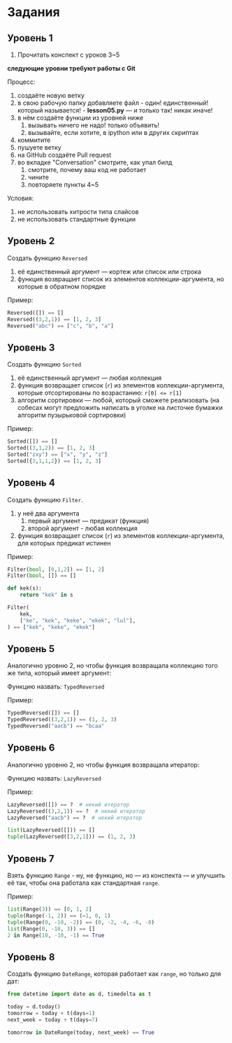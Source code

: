 # Задания

## Уровень 1

1. Прочитать конспект с уроков 3~5

**следующие уровни требуют работы с Git**

Процесс:
1. создаёте новую ветку
2. в свою рабочую папку добавляете файл - один! единственный! который называется! - **lesson05.py** — и только так! никак иначе!
3. в нём создаёте функции из уровней ниже
    1. вызывать ничего не надо! только объявить!
    1. вызывайте, если хотите, в ipython или в других скриптах
4. коммитите
5. пушуете ветку
6. на GitHub создаёте Pull request
7. во вкладке "Conversation" смотрите, как упал билд
    1. смотрите, почему ваш код не работает
    1. чините
    1. повторяете пункты 4~5

Условия:
1. не использовать хитрости типа слайсов
1. не использовать стандартные функции


## Уровень 2

Создать функцию `Reversed`
1. её единственный аргумент — кортеж или список или строка
2. функция возвращает список из элементов коллекции-аргумента, но которые в обратном порядке

Пример:

```python
Reversed([]) == []
Reversed((3,2,1)) == [1, 2, 3]
Reversed("abc") == ["c", "b", "a"]
```

## Уровень 3

Создать функцию `Sorted`
1. её единственный аргумент — любая коллекция
2. функция возвращает список (`r`) из элементов коллекции-аргумента, которые отсортированы по возрастанию: `r[0] <= r[1]`
3. алгоритм сортировки — любой, который сможете реализовать (на собесах могут предложить написать в уголке на листочке бумажки алгоритм пузырьковой сортировки)

Пример:

```python
Sorted([]) == []
Sorted((3,1,2)) == [1, 2, 3]
Sorted("zxy") == ["x", "y", "z"]
Sorted({3,1,1,2}) == [1, 2, 3]
```

## Уровень 4

Создать функцию `Filter`.
1. у неё два аргумента
    1. первый аргумент — предикат (функция)
    1. второй аргумент - любая коллекция
2. функция возвращает список (`r`) из элементов коллекции-аргумента, для которых предикат истинен

Пример:

```python
Filter(bool, [0,1,2]) == [1, 2]
Filter(bool, []) == []

def kek(s):
    return "kek" in s

Filter(
    kek,
    ["ke", "kek", "keke", "ekek", "lul"],
) == ["kek", "keke", "ekek"]
```

## Уровень 5

Аналогично уровню 2, но чтобы функция возвращала коллекцию того же типа, который имеет аргумент:

Функцию назвать: `TypedReversed`

Пример:

```python
TypedReversed([]) == []
TypedReversed((3,2,1)) == (1, 2, 3)
TypedReversed("aacb") == "bcaa"
```

## Уровень 6

Аналогично уровню 2, но чтобы функция возвращала итератор:

Функцию назвать: `LazyReversed`

Пример:

```python
LazyReversed([]) == ?  # некий итератор
LazyReversed((3,2,1)) == ?  # некий итератор
LazyReversed("aacb") == ?  # некий итератор

list(LazyReversed([])) == []
tuple(LazyReversed([3,2,1])) == (1, 2, 3)
```

## Уровень 7

Взять функцию `Range` - ну, не функцию, но — из конспекта — и улучшить её так,
чтобы она работала как стандартная `range`.

Пример:
```python
list(Range(3)) == [0, 1, 2]
tuple(Range(-1, 2)) == (–1, 0, 1)
tuple(Range(0, -10, -2)) == (0, -2, -4, -6, -8)
list(Range(0, -10, 3)) == []
2 in Range(10, -10, -1) == True
```

## Уровень 8

Создать функцию `DateRange`, которая работает как `range`, но только для дат:

```python
from datetime import date as d, timedelta as t

today = d.today()
tomorrow = today + t(days=1)
next_week = today + t(days=7)

tomorrow in DateRange(today, next_week) == True
```
